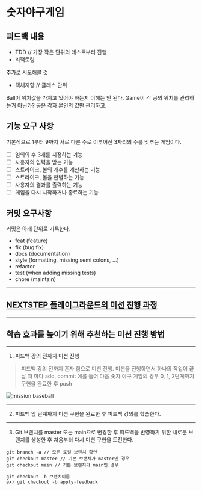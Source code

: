 # 숫자야구게임

## 피드백 내용

- TDD // 가장 작은 단위의 테스트부터 진행
- 리팩토링

추가로 시도해볼 것
- 객체지향 // 클래스 단위

Ball이 위치값을 가지고 있어야 하는지 이해는 안 된다.
Game이 각 공의 위치를 관리하는거 아닌가?
공은 각자 본인의 값만 관리하고.




## 기능 요구 사항

기본적으로 1부터 9까지 서로 다른 수로 이루어진 3자리의 수를 맞추는 게임이다.

- [ ] 임의의 수 3개를 지정하는 기능
- [ ] 사용자의 입력을 받는 기능
- [ ] 스트라이크, 볼의 개수를 계산하는 기능
- [ ] 스트라이크, 볼을 판별하는 기능
- [ ] 사용자의 결과를 출력하는 기능
- [ ] 게임을 다시 시작하거나 종료하는 기능

## 커밋 요구사항

커밋은 아래 단위로 기록한다.

- feat (feature)
- fix (bug fix)
- docs (documentation)
- style (formatting, missing semi colons, …)
- refactor
- test (when adding missing tests)
- chore (maintain)

---


## [NEXTSTEP 플레이그라운드의 미션 진행 과정](https://github.com/next-step/nextstep-docs/blob/master/playground/README.md)

---
## 학습 효과를 높이기 위해 추천하는 미션 진행 방법

---
1. 피드백 강의 전까지 미션 진행
> 피드백 강의 전까지 혼자 힘으로 미션 진행. 미션을 진행하면서 하나의 작업이 끝날 때 마다 add, commit
> 예를 들어 다음 숫자 야구 게임의 경우 0, 1, 2단계까지 구현을 완료한 후 push

![mission baseball](https://raw.githubusercontent.com/next-step/nextstep-docs/master/playground/images/mission_baseball.png)

---
2. 피드백 앞 단계까지 미션 구현을 완료한 후 피드백 강의를 학습한다.

---
3. Git 브랜치를 master 또는 main으로 변경한 후 피드백을 반영하기 위한 새로운 브랜치를 생성한 후 처음부터 다시 미션 구현을 도전한다.

```
git branch -a // 모든 로컬 브랜치 확인
git checkout master // 기본 브랜치가 master인 경우
git checkout main // 기본 브랜치가 main인 경우

git checkout -b 브랜치이름
ex) git checkout -b apply-feedback
```

